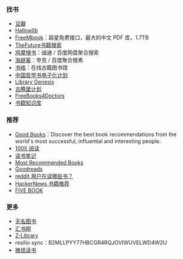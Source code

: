### 找书

- [豆瓣](https://www.douban.com/)
- [Hallowlib](https://bk.hallowlib.org/)
- [FreeMbook](https://freembook.com/)：超星免费接口，最大的中文 PDF 库，1.7TB
- [TheFuture书籍搜索](https://ebooks.pages.dev/)
- [鸠摩搜书](https://www.jiumodiary.com/)：诚通 / 百度网盘聚合搜索
- [淘链客](https://www.toplinks.cc/s/)：夸克 / 百度聚合搜素
- [书格](https://new.shuge.org/)：在线古籍图书馆
- [中国哲学书电子化计划](https://ctext.org/zh)
- [Library Genesis](http://libgen.rs)
- [古腾堡计划](http://www.gutenberg.org)
- [FreeBooks4Doctors](http://freebooks4doctors.com/)
- [书籍知识库](https://book.zhishikoo.com/)

### 推荐

- [Good Books](https://www.goodbooks.io/)：Discover the best book recommendations from the world's most successful, influential and interesting people.
- [100X 阅读](https://100x.nishuang.net/)
- [读书笔记](https://reading.geek-docs.com/)
- [Most Recommended Books](https://mostrecommendedbooks.com/)
- [Goodreads](https://goodreads.com)
- [reddit 用户在读哪些书？](https://www.redditreads.com/)
- [HackerNews 书籍推荐](https://hacker-recommended-books.vercel.app/category/0/all-time/page/0/0)
- [FIVE BOOK ](https://fivebooks.com/)

### 更多

- [无名图书](https://www.book123.info/)
- [汇书网](https://www.huibooks.com/)
- [Z-Library](https://z-lib.is/)
- resilio sync：B2MLLPYY77HBCGR4RQJOVIWUVELWD4W2U
- [微信读书](https://weread.qq.com/)

<!-- 
- [LoreFree](https://ebook2.lorefree.com/)：去中心化图书馆 -->
